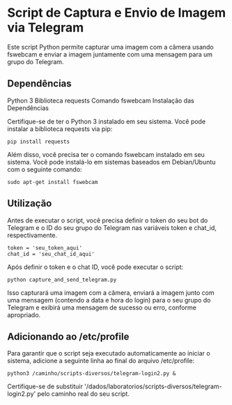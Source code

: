 # Script de Captura e Envio de Imagem via Telegram

Este script Python permite capturar uma imagem com a câmera usando fswebcam e enviar a imagem juntamente com uma mensagem para um grupo do Telegram.

## Dependências

Python 3
Biblioteca requests
Comando fswebcam
Instalação das Dependências

Certifique-se de ter o Python 3 instalado em seu sistema. Você pode instalar a biblioteca requests via pip:
```
pip install requests
```
Além disso, você precisa ter o comando fswebcam instalado em seu sistema. Você pode instalá-lo em sistemas baseados em Debian/Ubuntu com o seguinte comando:

```
sudo apt-get install fswebcam
```
## Utilização

Antes de executar o script, você precisa definir o token do seu bot do Telegram e o ID do seu grupo do Telegram nas variáveis token e chat_id, respectivamente.

```
token = 'seu_token_aqui'
chat_id = 'seu_chat_id_aqui'
```
Após definir o token e o chat ID, você pode executar o script:

```
python capture_and_send_telegram.py
```
Isso capturará uma imagem com a câmera, enviará a imagem junto com uma mensagem (contendo a data e hora do login) para o seu grupo do Telegram e exibirá uma mensagem de sucesso ou erro, conforme apropriado.

## Adicionando ao /etc/profile
Para garantir que o script seja executado automaticamente ao iniciar o sistema, adicione a seguinte linha ao final do arquivo /etc/profile:

```
python3 /caminho/scripts-diversos/telegram-login2.py &
```
Certifique-se de substituir '/dados/laboratorios/scripts-diversos/telegram-login2.py' pelo caminho real do seu script.
